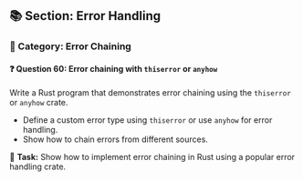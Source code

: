 ## 📚 Section: Error Handling  
### 🔹 Category: Error Chaining  
#### ❓ Question 60: Error chaining with `thiserror` or `anyhow`

Write a Rust program that demonstrates error chaining using the `thiserror` or `anyhow` crate.

- Define a custom error type using `thiserror` or use `anyhow` for error handling.
- Show how to chain errors from different sources.

🔧 **Task:** Show how to implement error chaining in Rust using a popular error handling crate.
